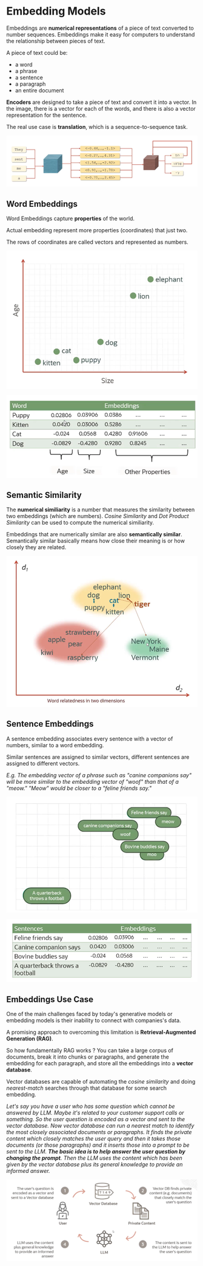 # Embedding Models

Embeddings are **numerical representations** of a piece of text converted to number sequences. Embeddings make it easy for computers to understand the relationship between pieces of text.

A piece of text could be:
- a word
- a phrase
- a sentence
- a paragraph
- an entire document

**Encoders** are designed to take a piece of text and convert it into a vector. In the image, there is a vector for each of the words, and there is also a vector representation for the sentence. 

The real use case is **translation**, which is a sequence-to-sequence task. 

![Embedding](../images/embedding.png)


## Word Embeddings

Word Embeddings capture **properties** of the world.

Actual embedding represent more properties (coordinates) that just two. 

The rows of coordinates are called vectors and represented as numbers.

![Word embeddings - Graph](../images/word_embeddings_graph.png)

![Word embeddings - Table](../images/word_embeddings_table.png)

## Semantic Similarity

The **numerical similiarity** is a number that measures the similarity between two embeddings (which are numbers). *Cosine Similarity* and *Dot Product Similarity* can be used to compute the numerical similiarity.

Embeddings that are numerically similar are also **semantically similar**. Semantically similar basically means how close their meaning is or how closely they are related. 

![Semantic Similarity](../images/semantic_similarity.png)
 
## Sentence Embeddings

A sentence embedding associates every sentence with a vector of numbers, similar to a word embedding. 

Similar sentences are assigned to similar vectors, different sentences are assigned to different vectors.

*E.g. The embedding vector of a phrase such as "canine companions say" will be more similar to the embedding vector of "woof" than that of a "meow." "Meow" would be closer to a "feline friends say."*

![Sentence Embeddings - Graph](../images/sentence_embeddings_graph.png)

![Sentence Embeddings - Table](../images/sentence_embeddings_table.png)

## Embeddings Use Case

One of the main challenges faced by today's generative models or embedding models is their inability to connect with companies's data. 

A promising approach to overcoming this limitation is **Retrieval-Augmented Generation (RAG)**. 

So how fundamentally RAG works ? You can take a large corpus of documents, break it into chunks or paragraphs, and generate the embedding for each paragraph, and store all the embeddings into a **vector database**.

Vector databases are capable of automating the *cosine similarity* and doing *nearest-match* searches through that database for some search embedding.

*Let's say you have a user who has some question which cannot be answered by LLM. Maybe it's related to your customer support calls or something. So the user question is encoded as a vector and sent to the vector database. Now vector database can run a nearest match to identify the most closely associated documents or paragraphs. It finds the private content which closely matches the user query and then it takes those documents (or those paragraphs) and it inserts those into a prompt to be sent to the LLM. **The basic idea is to help answer the user question by changing the prompt**. Then the LLM uses the content which has been given by the vector database plus its general knowledge to provide an informed answer.*

![Retrieval Augmented Generation](../images/retrieval_augmented_generation.png)
